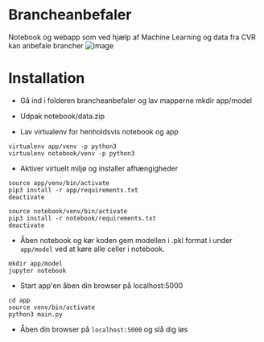 # Brancheanbefaler
Notebook og webapp som ved hjælp af Machine Learning og data fra CVR kan anbefale brancher
![image](https://user-images.githubusercontent.com/7534153/34677205-aed9d3a4-f48f-11e7-97b4-d7a432d7e50f.png)

# Installation
* Gå ind i folderen brancheanbefaler og lav mapperne
mkdir app/model

* Udpak notebook/data.zip

* Lav virtualenv for henholdsvis notebook og app
```
virtualenv app/venv -p python3
virtualenv notebook/venv -p python3
```

* Aktiver virtuelt miljø og installer afhængigheder
```
source app/venv/bin/activate
pip3 install -r app/requirements.txt
deactivate

source notebook/venv/bin/activate
pip3 install -r notebook/requirements.txt
deactivate
```

* Åben notebook og kør koden gem modellen i .pkl format i under `app/model` ved at køre alle celler i notebook.
```
mkdir app/model
jupyter notebook
```

* Start app'en åben din browser på localhost:5000
```
cd app
source venv/bin/activate
python3 main.py
```

 * Åben din browser på `localhost:5000` og slå dig løs
